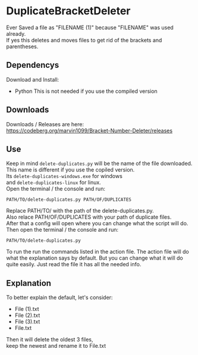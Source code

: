 # DuplicateBracketDeleter
Ever Saved a file as "FILENAME (1)" because "FILENAME" was used already.  
If yes this deletes and moves files to get rid of the brackets and parentheses.

## Dependencys
Download and Install:
- Python 
This is not needed if you use the compiled version

## Downloads
Downloads / Releases are here:  
https://codeberg.org/marvin1099/Bracket-Number-Deleter/releases
 
## Use
Keep in mind `delete-duplicates.py` will be the name of the file downloaded.  
This name is different if you use the copiled version.  
Its `delete-duplicates-windows.exe` for windows  
and `delete-duplicates-linux` for linux.  
Open the terminal / the console and run:
```
PATH/TO/delete-duplicates.py PATH/OF/DUPLICATES
```
Replace PATH/TO/ with the path of the delete-duplicates.py.  
Also relace PATH/OF/DUPLICATES with your path of duplicate files.  
After that a config will open where you can change what the script will do.  
Then open the terminal / the console and run:
```
PATH/TO/delete-duplicates.py
```
To run the run the commands listed in the action file.
The action file will do what the explanation says by default.
But you can change what it will do quite easily.
Just read the file it has all the needed info.

## Explanation
To better explain the default, let's consider:
- File (1).txt
- File (2).txt
- File (3).txt
- File.txt

Then it will delete the oldest 3 files,  
keep the newest and rename it to File.txt